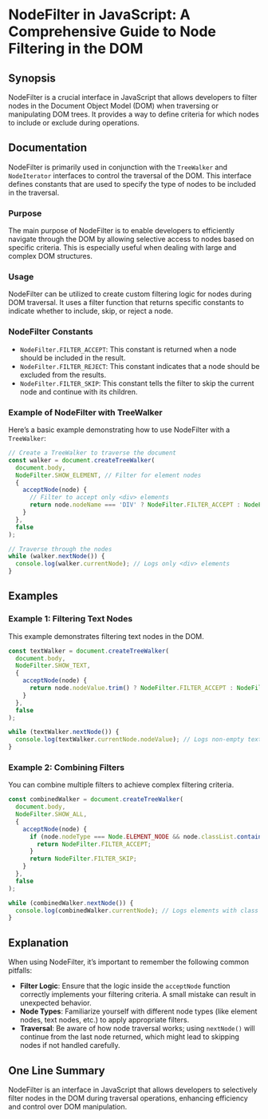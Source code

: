 <!--
Meta Description: # NodeFilter in JavaScript: A Comprehensive Guide to Node Filtering in the DOM ## Synopsis NodeFilter is a crucial interface in JavaScript that allows...
Meta Keywords: nodefilter, node, nodes, dom, document
-->

# NodeFilter in JavaScript: A Comprehensive Guide to Node Filtering in the DOM

## Synopsis
NodeFilter is a crucial interface in JavaScript that allows developers to filter nodes in the Document Object Model (DOM) when traversing or manipulating DOM trees. It provides a way to define criteria for which nodes to include or exclude during operations.

## Documentation
NodeFilter is primarily used in conjunction with the `TreeWalker` and `NodeIterator` interfaces to control the traversal of the DOM. This interface defines constants that are used to specify the type of nodes to be included in the traversal.

### Purpose
The main purpose of NodeFilter is to enable developers to efficiently navigate through the DOM by allowing selective access to nodes based on specific criteria. This is especially useful when dealing with large and complex DOM structures.

### Usage
NodeFilter can be utilized to create custom filtering logic for nodes during DOM traversal. It uses a filter function that returns specific constants to indicate whether to include, skip, or reject a node.

### NodeFilter Constants
- `NodeFilter.FILTER_ACCEPT`: This constant is returned when a node should be included in the result.
- `NodeFilter.FILTER_REJECT`: This constant indicates that a node should be excluded from the results.
- `NodeFilter.FILTER_SKIP`: This constant tells the filter to skip the current node and continue with its children.

### Example of NodeFilter with TreeWalker
Here’s a basic example demonstrating how to use NodeFilter with a `TreeWalker`:

```javascript
// Create a TreeWalker to traverse the document
const walker = document.createTreeWalker(
  document.body,
  NodeFilter.SHOW_ELEMENT, // Filter for element nodes
  {
    acceptNode(node) {
      // Filter to accept only <div> elements
      return node.nodeName === 'DIV' ? NodeFilter.FILTER_ACCEPT : NodeFilter.FILTER_SKIP;
    }
  },
  false
);

// Traverse through the nodes
while (walker.nextNode()) {
  console.log(walker.currentNode); // Logs only <div> elements
}
```

## Examples
### Example 1: Filtering Text Nodes
This example demonstrates filtering text nodes in the DOM.

```javascript
const textWalker = document.createTreeWalker(
  document.body,
  NodeFilter.SHOW_TEXT,
  {
    acceptNode(node) {
      return node.nodeValue.trim() ? NodeFilter.FILTER_ACCEPT : NodeFilter.FILTER_REJECT;
    }
  },
  false
);

while (textWalker.nextNode()) {
  console.log(textWalker.currentNode.nodeValue); // Logs non-empty text nodes
}
```

### Example 2: Combining Filters
You can combine multiple filters to achieve complex filtering criteria.

```javascript
const combinedWalker = document.createTreeWalker(
  document.body,
  NodeFilter.SHOW_ALL,
  {
    acceptNode(node) {
      if (node.nodeType === Node.ELEMENT_NODE && node.classList.contains('highlight')) {
        return NodeFilter.FILTER_ACCEPT;
      }
      return NodeFilter.FILTER_SKIP;
    }
  },
  false
);

while (combinedWalker.nextNode()) {
  console.log(combinedWalker.currentNode); // Logs elements with class 'highlight'
}
```

## Explanation
When using NodeFilter, it’s important to remember the following common pitfalls:
- **Filter Logic**: Ensure that the logic inside the `acceptNode` function correctly implements your filtering criteria. A small mistake can result in unexpected behavior.
- **Node Types**: Familiarize yourself with different node types (like element nodes, text nodes, etc.) to apply appropriate filters.
- **Traversal**: Be aware of how node traversal works; using `nextNode()` will continue from the last node returned, which might lead to skipping nodes if not handled carefully.
  
## One Line Summary
NodeFilter is an interface in JavaScript that allows developers to selectively filter nodes in the DOM during traversal operations, enhancing efficiency and control over DOM manipulation.